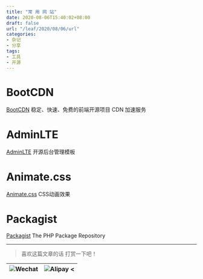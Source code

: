```yaml
---
title: "常 用 网 站"
date: 2020-08-06T15:40:02+08:00
draft: false
url: "/leaf/2020/08/06/url"
categories: 
- 杂记
- 分享
tags: 
- 工具
- 开源
---
```

# BootCDN
[BootCDN](https://www.bootcdn.cn/)  稳定、快速、免费的前端开源项目 CDN 加速服务
# AdminLTE
[AdminLTE](http://adminlte.io/) 开源后台管理模板
# Animate.css
[Animate.css](https://animate.style/)   CSS动画效果
# Packagist
[Packagist](https://packagist.org/)   The PHP Package Repository
___
> 喜欢这篇文章的话 打赏一下吧！ 

| ![Wechat](/images/pay/eb05acdaec967.png)  | ![Alipay <](/images/pay/7f127f545.jpg) |
| --------   | -----:  |

